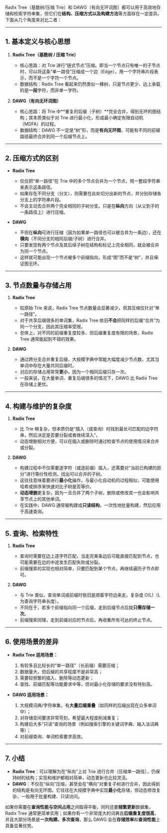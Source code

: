Radix Tree（基数树/压缩 Trie）和 DAWG（有向无环词图）都可以用于高效地存储和检索字符串集，但它们在**结构、压缩方式以及构建方法**等方面存在一定差异。下面从几个角度来对比二者：

---

## 1. 基本定义与核心思想

1. **Radix Tree（基数树 / 压缩 Trie）**

   - 核心思路：对 Trie 进行“链式节点”压缩。即当一个节点只有唯一的子节点时，可以将这条“单一路径”压缩成一个边（Edge），用一个字符串片段表示，而不是一个字符一个节点。
   - 数据结构：Radix Tree 看起来仍然类似一棵树，只是节点更少、边上承载的是**一段**字符，而非单一字符。

2. **DAWG（有向无环词图）**
   - 核心思路：将 Trie 中**重复的后缀（子树）**完全合并，得到无环的图结构；其本质类似于对 Trie 进行最小化，形成最小确定有限自动机（MDFA）的过程。
   - 数据结构：DAWG 不一定是“树”形，而是**有向无环图**，可能有不同的前缀路径最终合并到同一个后缀节点上。

---

## 2. 压缩方式的区别

- **Radix Tree**

  - 仅仅把“单一路径”在 Trie 中的多个节点合并为一个节点，用一整段字符串来表示这条路径。
  - 如果存在不同分支（分叉），则需要在此处切分出新的节点，并分别存储各分支上的字符串片段。
  - 不会主动去合并两个完全相同的子树分支。只是在**纵向**方向（从父到子的一条路径上）进行压缩。

- **DAWG**
  - 不但在**纵向**可进行压缩（因为如果单一路径也可以被合并为一条边），还在**横向**（不同分支的相同后缀/子树）进行合并。
  - 只要发现有两个节点及其后续子树在结构和标记上完全相同，就会被合并为同一个节点。
  - 这样就可能出现一个节点被多个前缀指向，形成“图”而不是“树”，并且保证图无环。

---

## 3. 节点数量与存储占用

1. **Radix Tree**

   - 较原始 Trie 来说，Radix Tree 节点数量会显著减少，但其压缩仅针对“单一路径”。
   - 对于共享后缀很多的单词集，Radix Tree 依旧**不会**把同样的后缀“合并”为同一个分支，因此其压缩率受限。
   - 总体上，对不同的前缀重复度较多、但后缀重复度有限的场景，Radix Tree 通常能起到不错的效果。

2. **DAWG**
   - 通过跨分支合并重复后缀，大规模字典中常能大幅度减少节点数，尤其当单词中存在大量共同后缀时。
   - 对应的存储占用常常**更小**，因为一个相同后缀只存一次。
   - 一般来说，在大量单词、重复后缀很多的情况下，DAWG 比 Radix Tree 在存储上更优。

---

## 4. 构建与维护的复杂度

1. **Radix Tree**

   - 比 Trie 稍复杂，但本质仍是“插入（或查询）时找到最长可匹配的边字符串，然后决定是否要分裂或者继续深入”。
   - 动态增删相对方便，可以在插入或删除时通过检查节点的使用情况来合并或分裂。

2. **DAWG**
   - 构建过程中不仅需要逐字符（或逐前缀）插入，还需要对“当前已构建的部分”进行等价性检测，找出可以合并的子树。
   - 这往往意味着要进行**最小化**操作，与最小化自动机的过程相似，可能使用哈希或排序来快速对比子树是否等价。
   - **动态增删**更复杂，因为一旦合并了两个子树，删除或修改其一也会影响共享节点上的其他单词。
   - 在实践中，DAWG 通常被构建成**只读结构**，一次性地批量构建，然后应用于高速查询。

---

## 5. 查询、检索特性

1. **Radix Tree**

   - 查询时需要在边上逐字符匹配，当走完某条边后可能直接匹配到节点，也可能需要在边的中途发生匹配失败或分裂。
   - 前缀搜索的实现也相对简单，只要匹配到某个节点，再继续遍历子节点即可。

2. **DAWG**
   - 与 Trie 类似，查询单词或前缀时依旧是顺着字符边来走，复杂度 O(L)（L 为查询字符串长度）。
   - 不同在于，若多个前缀指向同一个后缀，走到后缀节点后就**只需存储一次**。
   - 前缀搜索同理，走到前缀对应的节点后，再收集所有可达的终止节点。

---

## 6. 使用场景的差异

- **Radix Tree 适用场景：**

  1. 有较多且比较长的“单一路径”（长前缀）需要压缩；
  2. 数据量大，但后缀的共享程度不是非常高；
  3. 需要较频繁的插入、删除等动态更新；
  4. 查找、前缀匹配等功能要求中等，但对最小化存储的要求没有特别高。

- **DAWG 适用场景：**
  1. 大规模词典/字符串集，有**大量后缀重叠**（如同样的后缀出现在众多单词中）；
  2. 对存储空间要求非常苛刻，希望最大程度削减重复；
  3. 构建后大多“只读”查询的场景（例如搜索引擎的关键词字典、输入法词典等）；
  4. 对前缀查询、单词检索要求高效。

---

## 7. 小结

- **Radix Tree**：可以理解为在“纵向”上对 Trie 进行合并（压缩单一路径），仍保持树的结构；实现和维护都相对简单，动态更新也比较灵活。
- **DAWG**：不仅在“纵向”压缩，甚至会在“横向”对重复子树进行合并，因此得到的结构是有向无环图。它往往在大规模字典中实现**最小化**存储，但动态修改复杂，一般用于批量构建、只读访问。

如果你需要在**查询性能与空间占用**之间取得平衡，同时还要**频繁更新**数据集，Radix Tree 通常更简单实用；如果你有一个非常庞大的词典且**后缀重复度很高**，并且大部分场景是**一次构建、多次查询**，那么 DAWG 会在**存储效率**和**查询性能**上具备显著优势。
